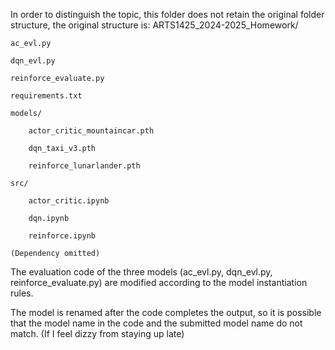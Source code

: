 In order to distinguish the topic, this folder does not retain the original folder structure, the original structure is:
ARTS1425_2024-2025_Homework/

    ac_evl.py
    
    dqn_evl.py
    
    reinforce_evaluate.py
    
    requirements.txt
    
    models/
    
        actor_critic_mountaincar.pth
        
        dqn_taxi_v3.pth
        
        reinforce_lunarlander.pth
        
    src/
    
        actor_critic.ipynb
        
        dqn.ipynb
        
        reinforce.ipynb

    (Dependency omitted)

The evaluation code of the three models (ac_evl.py, dqn_evl.py, reinforce_evaluate.py) are modified according to the model instantiation rules.

The model is renamed after the code completes the output, so it is possible that the model name in the code and the submitted model name do not match. (If I feel dizzy from staying up late)
